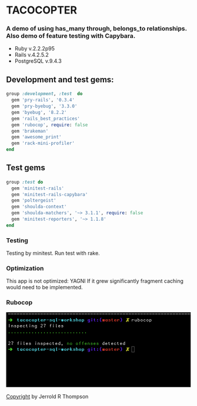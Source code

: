 TACOCOPTER
=========

### A demo of using has_many through, belongs_to relationships. Also demo of feature testing with Capybara.

* Ruby v.2.2.2p95
* Rails v.4.2.5.2
* PostgreSQL v.9.4.3

## Development and test gems:

```ruby
group :development, :test  do
  gem 'pry-rails', '0.3.4'
  gem 'pry-byebug', '3.3.0'
  gem 'byebug', '8.2.2'
  gem 'rails_best_practices'
  gem 'rubocop', require: false
  gem 'brakeman'
  gem 'awesome_print'
  gem 'rack-mini-profiler'
end
```
## Test gems

```ruby
group :test do
  gem 'minitest-rails'
  gem 'minitest-rails-capybara'
  gem 'poltergeist'
  gem 'shoulda-context'
  gem 'shoulda-matchers', '~> 3.1.1', require: false
  gem 'minitest-reporters', '~> 1.1.8'
end
```
### Testing

Testing by minitest. Run test with rake.

### Optimization

This app is not optimized: YAGNI
If it grew significantly fragment caching would need to be implemented.

### Rubocop

![Boson Foundry Landing Page](app/assets/images/rubocop.png) 

[Copyright]( http://jet.mit-license.org/ ) by Jerrold R Thompson 
